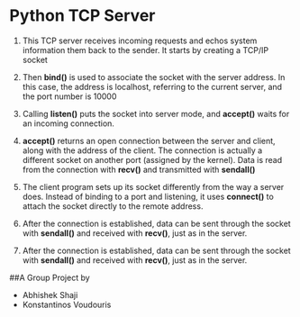 Python TCP Server
=============

1. This TCP server receives incoming requests and echos system information them back to the sender. It starts by creating a TCP/IP socket

1. Then **bind()** is used to associate the socket with the server address. In this case, the address is localhost, referring to the current server, and the port number is 10000

1. Calling **listen()** puts the socket into server mode, and **accept()** waits for an incoming connection.

1. **accept()** returns an open connection between the server and client, along with the address of the client. The connection is actually a different socket on another port (assigned by the kernel). Data is read from the connection with **recv()** and transmitted with **sendall()**

1. The client program sets up its socket differently from the way a server does. Instead of binding to a port and listening, it uses **connect()** to attach the socket directly to the remote address.

1. After the connection is established, data can be sent through the socket with **sendall()** and received with **recv()**, just as in the server.

1. After the connection is established, data can be sent through the socket with **sendall()** and received with **recv()**, just as in the server.

##A Group Project by

* Abhishek Shaji
* Konstantinos Voudouris 